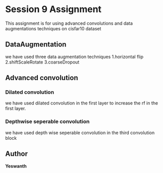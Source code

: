 # Session 9 Assignment

This assignment is for using advanced convolutions and data augmentations techniques on cisfar10 dataset 


## DataAugmentation

we have used three data augmentation techniques
1.horizontal flip
2.shiftScaleRotate
3.coarseDropout

## Advanced convolution

### Dilated convolution

we have used dilated convolution in the first layer to increase the rf in the first layer.

### Depthwise seperable convolution

we have used depth wise seperable convolution in the third convolution block



## Author

**Yeswanth**
